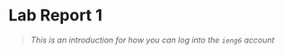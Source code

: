 # Lab Report 1
> *This is an introduction for how you can log into the `ieng6` account* 




<!-- ![set-up-1](vscode-setup1.png) -->
